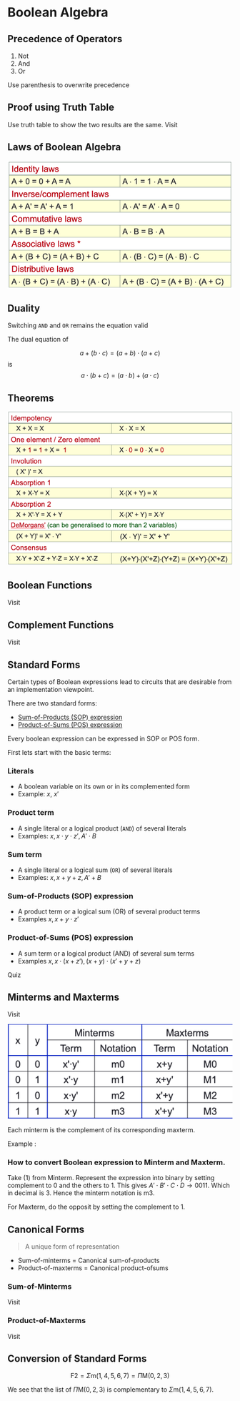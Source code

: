 # Boolean Algebra


## Precedence of Operators

1. Not
2. And
3. Or

Use parenthesis to overwrite precedence

## Proof using Truth Table

Use truth table to show the two results are the same. Visit [](Lect13_Boolean_Algebra_full.pdf#page=9%5C%7Cpage%209)
## Laws of Boolean Algebra

![Boolean Algebra Laws of Boolean Algebra](../Attachments/Boolean%20Algebra%20Laws%20of%20Boolean%20Algebra.png)

## Duality 

Switching `AND` and `OR` remains the equation valid

The dual equation of 

$$a+(b \cdot c)=(a+b) \cdot(a+c)$$
is
$$a \cdot(b+c)=(a \cdot b)+(a \cdot c)$$

## Theorems

![Boolean Algebra Theorems](../Attachments/Boolean%20Algebra%20Theorems.png)

## Boolean Functions

Visit [](Lect13_Boolean_Algebra_full.pdf#page=15)

## Complement Functions

Visit [](Lect13_Boolean_Algebra_full.pdf#page=16)

## Standard Forms

Certain types of Boolean expressions lead to circuits that are desirable from an implementation viewpoint.

There are two standard forms:
- [Sum-of-Products (SOP) expression](#Sum-of-Products%20(SOP)%20expression)
- [Product-of-Sums (POS) expression](#Product-of-Sums%20(POS)%20expression)

Every boolean expression can be expressed in SOP or POS form.

First lets start with the basic terms:

### Literals

- A boolean variable on its own or in its complemented form
- Example: $x$, $x'$

### Product term

- A single literal or a logical product (`AND`) of several literals
- Examples: $x,x \cdot y \cdot z',A' \cdot B$

### Sum term

- A single literal or a logical sum (`OR`) of several literals
- Examples: $x,x+y+z,A'+B$

### Sum-of-Products (SOP) expression

- A product term or a logical sum (OR) of several product terms
- Examples $x,x+y \cdot z'$

### Product-of-Sums (POS) expression

- A sum term or a logical product (AND) of several sum terms
- Examples $x,x \cdot(x+z'),(x+y) \cdot (x'+y+z)$


Quiz [](Lect13_Boolean_Algebra_full.pdf#page=19)

## Minterms and Maxterms

Visit [](Lect13_Boolean_Algebra_full.pdf#page=20)

![Boolean Algebra Minterms and Maxterms](../Attachments/Boolean%20Algebra%20Minterms%20and%20Maxterms.png)

Each minterm is the complement of its corresponding maxterm.

Example : [](Lect13_Boolean_Algebra_full.pdf#page=22)

### How to convert Boolean expression to Minterm and Maxterm.

Take (1) from Minterm. Represent the expression into binary by setting complement to 0 and the others to 1. This gives $A' \cdot B' \cdot C \cdot D \to 0011$. Which in decimal is 3. Hence the minterm notation is m3. 

For Maxterm, do the opposit by setting the complement to 1.

## Canonical Forms

> A unique form of representation

- Sum-of-minterms = Canonical sum-of-products
- Product-of-maxterms = Canonical product-ofsums

### Sum-of-Minterms

Visit [](Lect13_Boolean_Algebra_full.pdf#page=24)

### Product-of-Maxterms

Visit [](Lect13_Boolean_Algebra_full.pdf#page=25)

## Conversion of Standard Forms

$$\mathrm{F} 2=\Sigma \mathrm{m}(1,4,5,6,7)=\Pi \mathrm{M}(0,2,3)$$

We see that the list of $\Pi \mathrm{M}(0,2,3)$ is complementary to $\Sigma \mathrm{m}(1,4,5,6,7)$.
